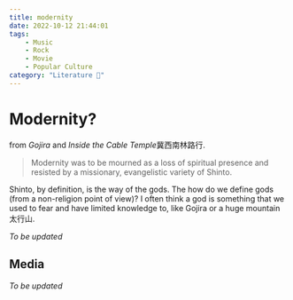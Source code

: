 ```yaml
---
title: modernity
date: 2022-10-12 21:44:01
tags:
    - Music
    - Rock
    - Movie
    - Popular Culture
category: "Literature 📖"
---
```


# Modernity?

from *Gojira* and *Inside the Cable Temple*冀西南林路行.

> Modernity was to be mourned as a loss of spiritual presence
> and resisted by a missionary, evangelistic variety of Shinto.

Shinto, by definition, is the way of the gods.
The how do we define gods (from a non-religion point of view)?
I often think a god is something that we used to fear and have limited knowledge to,
like Gojira or a huge mountain 太行山.

*To be updated*

## Media

*To be updated*
